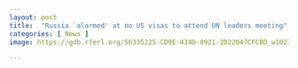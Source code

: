 ```yaml
---
layout: post
title:  "Russia `alarmed' at no US visas to attend UN leaders meeting"
categories: [ News ]
image: https://gdb.rferl.org/56335225-CD9E-434D-8921-2D22047CFCBD_w1023_r1_s.jpg

---
```

<!--stackedit_data:
eyJoaXN0b3J5IjpbMTc1NDE0NDMwXX0=
-->